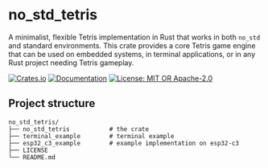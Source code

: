 # no_std_tetris

A minimalist, flexible Tetris implementation in Rust that works in both `no_std` and standard environments. This crate provides a core Tetris game engine that can be used on embedded systems, in terminal applications, or in any Rust project needing Tetris gameplay.

[![Crates.io](https://img.shields.io/crates/v/no_std_tetris.svg)](https://crates.io/crates/no_std_tetris)
[![Documentation](https://docs.rs/no_std_tetris/badge.svg)](https://docs.rs/no_std_tetris)
[![License: MIT OR Apache-2.0](https://img.shields.io/badge/License-MIT%20OR%20Apache--2.0-blue.svg)](LICENSE)

## Project structure
```
no_std_tetris/
├── no_std_tetris           # the crate
├── terminal_example        # terminal example
├── esp32_c3_example        # example implementation on esp32-c3
├── LICENSE
└── README.md
```